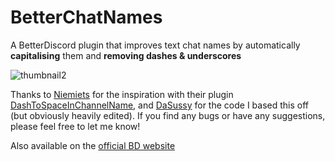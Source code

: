 # BetterChatNames
A BetterDiscord plugin that improves text chat names by automatically **capitalising** them and **removing dashes & underscores**

![thumbnail2](https://user-images.githubusercontent.com/80194912/156743281-a50caf18-32a5-487f-9b66-1e06f92a6249.png)

Thanks to [Niemiets](https://github.com/Niemiets) for the inspiration with their plugin [DashToSpaceInChannelName](https://github.com/Niemiets/BD_Plugins/tree/main/DashToSpaceInChannelName), and [DaSussy](https://github.com/DaSussy) for the code I based this off (but obviously heavily edited). If you find any bugs or have any suggestions, please feel free to let me know!

Also available on the [official BD website](https://betterdiscord.app/plugin/BetterChatNames)

